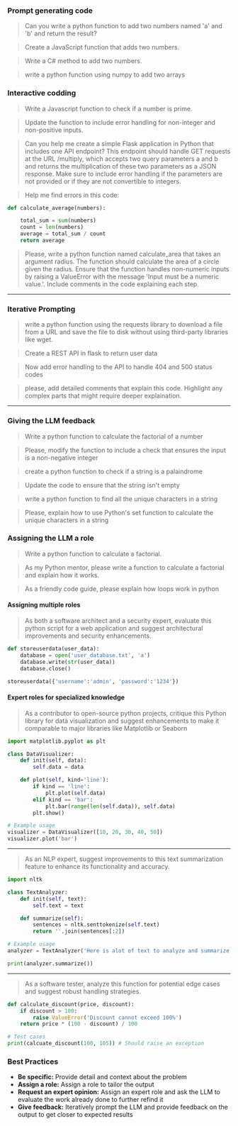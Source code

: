 ### Prompt generating code

> Can you write a python function to add two numbers named 'a' and 'b' and return the result?

> Create a JavaScript function that adds two numbers.

> Write a C# method to add two numbers.

> write a python function using numpy to add two arrays

### Interactive codding

> Write a Javascript function to check if a number is prime.

> Update the function to include error handling for non-integer and non-positive inputs.

> Can you help me create a simple Flask application in Python that includes one API endpoint? This endpoint should handle GET requests at the URL /multiply, which accepts two query parameters a and b and returns the multiplication of these two parameters as a JSON response. Make sure to include error handling if the parameters are not provided or if they are not convertible to integers.

> Help me find errors in this code:

```python
def calculate_average(numbers):

    total_sum = sum(numbers)
    count = len(numbers)
    average = total_sum / count
    return average
```

> Please, write a python function named calculate_area that takes an argument radius. The function should calculate the area of a circle given the radius. Ensure that the function handles non-numeric inputs by raising a ValueError with the message 'Input must be a numeric value.'. Include comments in the code explaining each step.

---

### Iterative Prompting

> write a python function using the requests library to download a file from a URL and save the file to disk without using third-party libraries like wget.

> Create a REST API in flask to return user data

> Now add error handling to the API to handle 404 and 500 status codes

> please, add detailed comments that explain this code. Highlight any complex parts that might require deeper explaination.

---

### Giving the LLM feedback

> Write a python function to calculate the factorial of a number

> Please, modify the function to include a check that ensures the input is a non-negative integer

> create a python function to check if a string is a palaindrome

> Update the code to ensure that the string isn't empty

> write a python function to find all the unique characters in a string

> Please, explain how to use Python's set function to calculate the unique characters in a string

### Assigning the LLM a role

> Write a python function to calculate a factorial.

> As my Python mentor, please write a function to calculate a factorial and explain how it works.

> As a friendly code guide, please explain how loops work in python

#### Assigning multiple roles

> As both a software architect and a security expert, evaluate this python script for a web application and suggest architectural improvements and security enhancements.

```python
def storeuserdata(user_data):
    database = open('user_database.txt', 'a')
    database.write(str(user_data))
    database.close()

storeuserdata({'username':'admin', 'password':'1234'})
```

#### Expert roles for specialized knowledge

> As a contributor to open-source python projects, critique this Python library for data visualization and suggest enhancements to make it comparable to major libraries like Matplotlib or Seaborn

```python
import matplotlib.pyplot as plt

class DataVisualizer:
    def init(self, data):
        self.data = data

    def plot(self, kind='line'):
        if kind == 'line':
            plt.plot(self.data)
        elif kind == 'bar':
            plt.bar(range(len(self.data)), self.data)
        plt.show()

# Example usage
visualizer = DataVisualizer([10, 20, 30, 40, 50])
visualizer.plot('bar')
```

---

> As an NLP expert, suggest improvements to this text summarization feature to enhance its functionality and accuracy.

```python
import nltk

class TextAnalyzer:
    def init(self, text):
        self.text = text

    def summarize(self):
        sentences = nltk.senttokenize(self.text)
        return ''.join(sentences[:2])

# Example usage
analyzer = TextAnalyzer('Here is alot of text to analyze and summarize. It has multiple sentences.')

print(analyzer.summarize())
```

---

> As a software tester, analyze this function for potential edge cases and suggest robust handling strategies.

```python
def calculate_discount(price, discount):
    if discount > 100:
        raise ValueError('Discount cannot exceed 100%')
    return price * (100 - discount) / 100

# Test cases
print(calcuate_discount(100, 105)) # Should raise an exception

```

### Best Practices

- **Be specific:** Provide detail and context about the problem
- **Assign a role:** Assign a role to tailor the output
- **Request an expert opinion:** Assign an expert role and ask the LLM to evaluate the work already done to further refind it
- **Give feedback:** Iteratively prompt the LLM and provide feedback on the output to get closer to expected results
